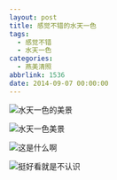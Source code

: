 ```yaml
---
layout: post
title: 感觉不错的水天一色
tags:
  - 感觉不错
  - 水天一色
categories:
  - 燕美清照
abbrlink: 1536
date: 2014-09-07 00:00:00
---
```


<!-- build time:Sat Jun 23 2018 12:05:16 GMT+0800 (中国标准时间) -->

![水天一色的美景](http://ww2.sinaimg.cn/large/4eed32f2jw1ek3z6mxxpdj21kw0w0wks.jpg "水天一色的美景")

![水天一色美景](http://ww2.sinaimg.cn/large/4eed32f2jw1ek3z6pbzc5j21kw0w07ab.jpg "水天一色美景")

![这是什么啊](http://ww2.sinaimg.cn/large/4eed32f2jw1ek3z6utd2yj21kw0w0tsy.jpg "这是什么啊")

![挺好看就是不认识](http://ww1.sinaimg.cn/large/4eed32f2jw1ek3z6yt4fqj21kw0w0gy1.jpg "挺好看就是不认识")
<!-- rebuild by neat -->